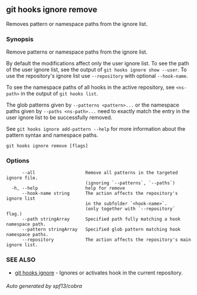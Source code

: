 ## git hooks ignore remove

Removes pattern or namespace paths from the ignore list.

### Synopsis

Remove patterns or namespace paths from the ignore list.

By default the modifications affect only the user ignore list.
To see the path of the user ignore list,
see the output of `git hooks ignore show --user`.
To use the repository's ignore list use `--repository`
with optional `--hook-name`.

To see the namespace paths of all hooks in the active repository,
see `<ns-path>` in the output of `git hooks list`.

The glob patterns given by `--patterns <pattern>...` or the namespace paths
given by `--paths <ns-path>...` need to exactly match the entry in the user ignore list to
be successfully removed.

See `git hooks ignore add-pattern --help` for more information
about the pattern syntax and namespace paths.

```
git hooks ignore remove [flags]
```

### Options

```
      --all                   Remove all patterns in the targeted ignore file.
                              (ignoring `--patterns`, `--paths`)
  -h, --help                  help for remove
      --hook-name string      The action affects the repository's ignore list
                              in the subfolder `<hook-name>`.
                              (only together with `--repository` flag.)
      --path stringArray      Specified path fully matching a hook namespace path.
      --pattern stringArray   Specified glob pattern matching hook namespace paths.
      --repository            The action affects the repository's main ignore list.
```

### SEE ALSO

* [git hooks ignore](git_hooks_ignore.md)	 - Ignores or activates hook in the current repository.

###### Auto generated by spf13/cobra 
